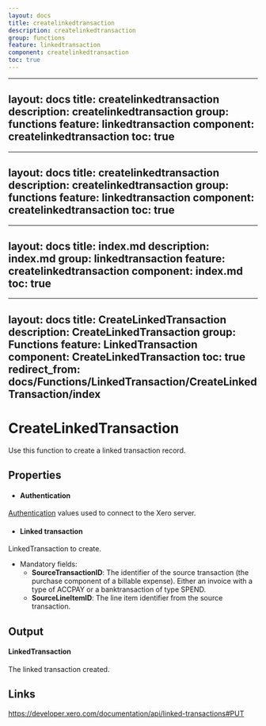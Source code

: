 ```yaml
---
layout: docs
title: createlinkedtransaction
description: createlinkedtransaction
group: functions
feature: linkedtransaction
component: createlinkedtransaction
toc: true
---
```

---
layout: docs
title: createlinkedtransaction
description: createlinkedtransaction
group: functions
feature: linkedtransaction
component: createlinkedtransaction
toc: true
---
---
layout: docs
title: createlinkedtransaction
description: createlinkedtransaction
group: functions
feature: linkedtransaction
component: createlinkedtransaction
toc: true
---
---
layout: docs
title: index.md
description: index.md
group: linkedtransaction
feature: createlinkedtransaction
component: index.md
toc: true
---
---
layout: docs
title: CreateLinkedTransaction
description: CreateLinkedTransaction
group: Functions
feature: LinkedTransaction
component: CreateLinkedTransaction
toc: true
redirect_from: docs/Functions/LinkedTransaction/CreateLinkedTransaction/index
---
CreateLinkedTransaction
============

Use this function to create a linked transaction record.

Properties
----------

- #### Authentication
[Authentication](../../../Common/Authentication/Index.md) values used to connect to the Xero server.
- #### Linked transaction
LinkedTransaction to create.
- Mandatory fields:
     - **SourceTransactionID**: The identifier of the source transaction (the purchase component of a billable expense). Either an invoice with a type of ACCPAY or a banktransaction of type SPEND.
     - **SourceLineItemID**: The line item identifier from the source transaction.


Output
-----
#### LinkedTransaction
The linked transaction created.

Links
-----

https://developer.xero.com/documentation/api/linked-transactions#PUT
